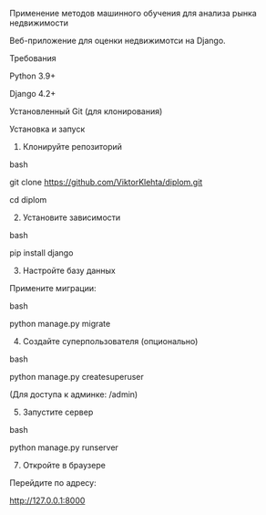 Применение методов машинного обучения для анализа рынка недвижимости 

Веб-приложение для оценки недвижимотси на Django.

Требования

Python 3.9+

Django 4.2+

Установленный Git (для клонирования)

Установка и запуск

1. Клонируйте репозиторий

bash

git clone https://github.com/ViktorKlehta/diplom.git

cd diplom

2. Установите зависимости

bash

pip install django

3. Настройте базу данных

Примените миграции:

bash

python manage.py migrate

4. Создайте суперпользователя (опционально)

bash

python manage.py createsuperuser

(Для доступа к админке: /admin)

5. Запустите сервер

bash

python manage.py runserver

7. Откройте в браузере

Перейдите по адресу:

http://127.0.0.1:8000
